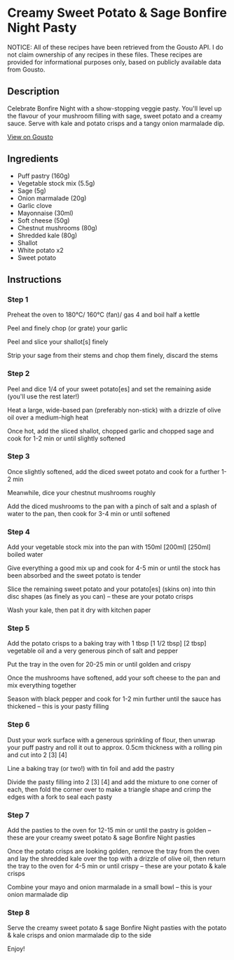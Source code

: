# Creamy Sweet Potato & Sage Bonfire Night Pasty

NOTICE: All of these recipes have been retrieved from the Gousto API. I do not claim ownership of any recipes in these files. These recipes are provided for informational purposes only, based on publicly available data from Gousto.

## Description

Celebrate Bonfire Night with a show-stopping veggie pasty. You'll level up the flavour of your mushroom filling with sage, sweet potato and a creamy sauce. Serve with kale and potato crisps and a tangy onion marmalade dip.

[View on Gousto](https://www.gousto.co.uk/recipes/cookbook/creamy-sweet-potato-sage-bonfire-night-pasty)

## Ingredients

- Puff pastry (160g)
- Vegetable stock mix (5.5g)
- Sage (5g)
- Onion marmalade (20g)
- Garlic clove
- Mayonnaise (30ml)
- Soft cheese (50g)
- Chestnut mushrooms (80g)
- Shredded kale (80g)
- Shallot
- White potato x2
- Sweet potato

## Instructions


### Step 1

Preheat the oven to 180°C/ 160°C (fan)/ gas 4 and boil half a kettle

Peel and finely chop (or grate) your garlic

Peel and slice your shallot[s] finely

Strip your sage from their stems and chop them finely, discard the stems


### Step 2

Peel and dice 1/4 of your sweet potato[es] and set the remaining aside (you'll use the rest later!)

Heat a large, wide-based pan (preferably non-stick) with a drizzle of olive oil over a medium-high heat

Once hot, add the sliced shallot, chopped garlic and chopped sage and cook for 1-2 min or until slightly softened


### Step 3

Once slightly softened, add the diced sweet potato and cook for a further 1-2 min

Meanwhile, dice your chestnut mushrooms roughly

Add the diced mushrooms to the pan with a pinch of salt and a splash of water to the pan, then cook for 3-4 min or until softened


### Step 4

Add your vegetable stock mix into the pan with 150ml <span class="text-purple">[200ml] </span><span class="text-danger">[250ml]</span> boiled water

Give everything a good mix up and cook for 4-5 min or until the stock has been absorbed and the sweet potato is tender

Slice the remaining sweet potato and your potato[es] (skins on) into thin disc shapes (as finely as you can) – these are your potato crisps

Wash your kale, then pat it dry with kitchen paper


### Step 5

Add the potato crisps to a baking tray with 1 tbsp <span class="text-purple">[1 1/2 tbsp]</span><span class="text-danger"> [2 tbsp] </span>vegetable oil and a very generous pinch of salt and pepper

Put the tray in the oven for 20-25 min or until golden and crispy

Once the mushrooms have softened, add your soft cheese to the pan and mix everything together

Season with black pepper and cook for 1-2 min further until the sauce has thickened – this is your pasty filling


### Step 6

Dust your work surface with a generous sprinkling of flour, then unwrap your puff pastry and roll it out to approx. 0.5cm thickness with a rolling pin and cut into 2 <span class="text-purple">[3]</span><span class="text-danger"> [4]</span>

Line a baking tray (or two!) with tin foil and add the pastry

Divide the pasty filling into 2 <span class="text-purple">[3]</span> <span class="text-danger">[4] </span>and add the mixture to one corner of each, then fold the corner over to make a triangle shape and crimp the edges with a fork to seal each pasty


### Step 7

Add the pasties to the oven for 12-15 min or until the pastry is golden – these are your creamy sweet potato & sage Bonfire Night pasties

Once the potato crisps are looking golden, remove the tray from the oven and lay the shredded kale over the top with a drizzle of olive oil, then return the tray to the oven for 4-5 min or until crispy – these are your potato & kale crisps

Combine your mayo and onion marmalade in a small bowl – this is your onion marmalade dip

### Step 8

Serve the creamy sweet potato & sage Bonfire Night pasties with the potato & kale crisps and onion marmalade dip to the side

Enjoy!

